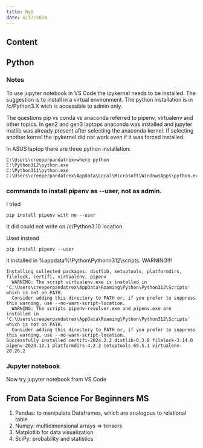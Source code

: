 ```yaml
---
title: Ny0
date: 5/17/2024
---
```

## Content


## Python

### Notes

To use jupyter notebook in VS Code the ipykernel needs to be installed. The suggestion is to install in a virtual environment. The python installation is in /c/Python3.X wich is accessible to admin only. 

The questions pip vs conda vs anaconda referred to pipenv, virtualenv and other topics. In gen2 and gen3 laptops anaconda was installed and jupyter matlib was already present after selecting the anaconda kernel. If selecting another kernel the ipykernel did not work even if it was forced installed. 

In ASUS laptop there are three python installation: 
```
C:\Users\creeperpandatrex>where python
C:\Python312\python.exe
C:\Python311\python.exe
C:\Users\creeperpandatrex\AppData\Local\Microsoft\WindowsApps\python.exe
```

### commands to install pipenv as --user, not as admin. 

I tried

```
pip install pipenv with no --user

```

It did could not write on /c/Python3.10 location

Used instead

```
pip install pipenv --user

```

it installed in %appdata%\Python\Pythonn312\scripts. WARNING!!!


```
Installing collected packages: distlib, setuptools, platformdirs, filelock, certifi, virtualenv, pipenv
  WARNING: The script virtualenv.exe is installed in 'C:\Users\creeperpandatrex\AppData\Roaming\Python\Python312\Scripts' which is not on PATH.
  Consider adding this directory to PATH or, if you prefer to suppress this warning, use --no-warn-script-location.
  WARNING: The scripts pipenv-resolver.exe and pipenv.exe are installed in 'C:\Users\creeperpandatrex\AppData\Roaming\Python\Python312\Scripts' which is not on PATH.
  Consider adding this directory to PATH or, if you prefer to suppress this warning, use --no-warn-script-location.
Successfully installed certifi-2024.2.2 distlib-0.3.8 filelock-3.14.0 pipenv-2023.12.1 platformdirs-4.2.2 setuptools-69.5.1 virtualenv-20.26.2
```

### Jupyter notebook

Now try jupyter notebook from VS Code

## From Data Science For Beginners MS

1. Pandas: to manipulate Dataframes, which are analogous to relational table.
1. Numpy: multidimensional arrays => tensors
1. Matplotlib for data visualization
1. SciPy: probability and statistics

## 